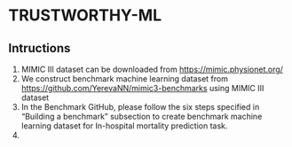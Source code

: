 # TRUSTWORTHY-ML

## Intructions
1. MIMIC III dataset can be downloaded from https://mimic.physionet.org/
2. We construct benchmark machine learning dataset from https://github.com/YerevaNN/mimic3-benchmarks using MIMIC III dataset
3. In the Benchmark GitHub, please follow the six steps specified in “Building a benchmark” subsection to create benchmark machine learning dataset for In-hospital mortality prediction task.
4. 
